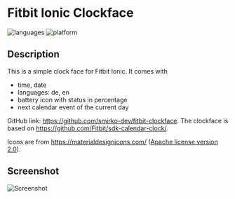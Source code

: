 # Fitbit Ionic Clockface

![languages](https://img.shields.io/badge/languages-JavaScript%20|%20CSS-blue)
![platform](https://img.shields.io/badge/platform-Fitbit%20Ionic-silver)

## Description 

This is a simple clock face for Fitbit Ionic. 
It comes with
- time, date
- languages: de, en
- battery icon with status in percentage
- next calendar event of the current day

GitHub link: https://github.com/smirko-dev/fitbit-clockface.
The clockface is based on https://github.com/Fitbit/sdk-calendar-clock/.

Icons are from https://materialdesignicons.com/ ([Apache license version 2.0](https://www.apache.org/licenses/LICENSE-2.0.html)). 
## Screenshot


![Screenshot](screenshot.png)
